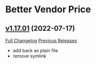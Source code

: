 # Better Vendor Price

## [v1.17.01](https://github.com/mooreatv/BetterVendorPrice/tree/v1.17.01) (2022-07-17)
[Full Changelog](https://github.com/mooreatv/BetterVendorPrice/compare/v1.17.00...v1.17.01) [Previous Releases](https://github.com/mooreatv/BetterVendorPrice/releases)

- add back as plain file  
- remove symlink  
